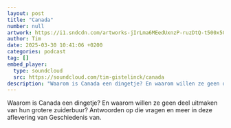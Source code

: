 ```yaml
---
layout: post
title: "Canada"
number: null
artwork: https://i1.sndcdn.com/artworks-jIrLma6MEedUxnzP-ruzDtQ-t500x500.png
author: Tim
date: 2025-03-30 10:41:06 +0200
categories: podcast
tag: []
embed_player:
  type: soundcloud
  src: https://soundcloud.com/tim-gistelinck/canada
description: "Waarom is Canada een dingetje? En waarom willen ze geen deel uitmaken van hun grotere zuiderbuur? Antwoorden op die vragen en meer in deze aflevering van Geschiedenis van."
---
```

Waarom is Canada een dingetje? En waarom willen ze geen deel uitmaken van hun grotere zuiderbuur? Antwoorden op die vragen en meer in deze aflevering van Geschiedenis van.